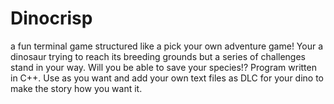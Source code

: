 # Dinocrisp
a fun terminal game structured like a pick your own adventure game! Your a dinosaur trying to reach its breeding grounds but a series of challenges stand in your way. Will you be able to save your species!? Program written in C++. Use as you want and add your own text files as DLC for your dino to make the story how you want it.
